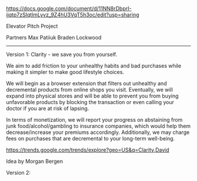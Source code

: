https://docs.google.com/document/d/11NN8rDbprI-ijqtp7zSIqtlmLyvz_9Z4hU3VqT5h3oc/edit?usp=sharing


Elevator Pitch Project

Partners
Max Patiiuk
Braden Lockwood

------------

Version 1:
Clarity - we save you from yourself.

We aim to add friction to your unhealthy habits and bad purchases while making it simpler to make good lifestyle choices.

We will begin as a browser extension that filters out unhealthy and decremental products from online shops you visit. Eventually, we will expand into physical stores and will be able to prevent you from buying unfavorable products by blocking the transaction or even calling your doctor if you are at risk of lapsing.

In terms of monetization, we will report your progress on abstaining from junk food/alcohol/gambling to insurance companies, which would help them decrease/increase your premiums accordingly. Additionally, we may charge fees on purchases that are decremental to your long-term well-being.


https://trends.google.com/trends/explore?geo=US&q=Clarity,David


Idea by Morgan Bergen

Version 2:

